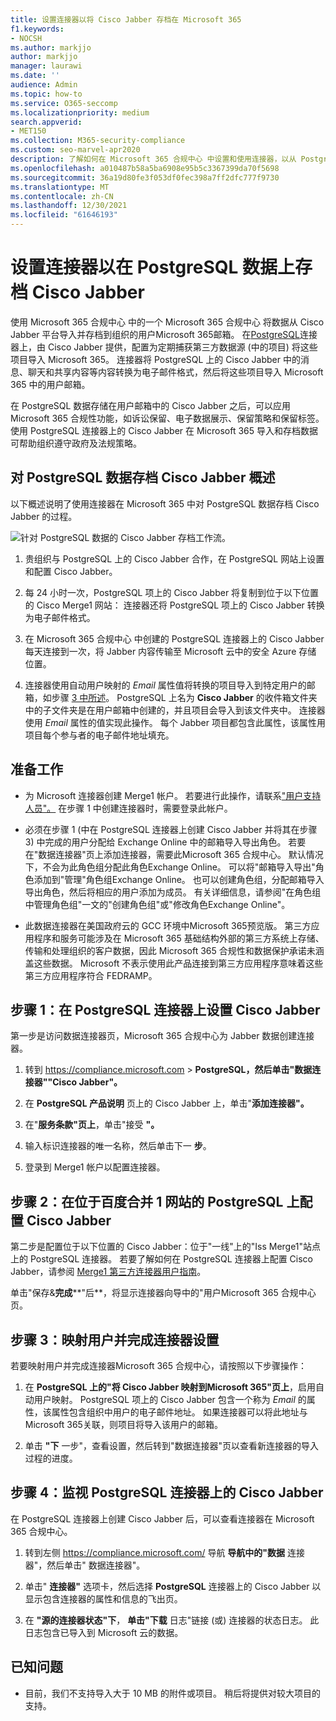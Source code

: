```yaml
---
title: 设置连接器以将 Cisco Jabber 存档在 Microsoft 365
f1.keywords:
- NOCSH
ms.author: markjjo
author: markjjo
manager: laurawi
ms.date: ''
audience: Admin
ms.topic: how-to
ms.service: O365-seccomp
ms.localizationpriority: medium
search.appverid:
- MET150
ms.collection: M365-security-compliance
ms.custom: seo-marvel-apr2020
description: 了解如何在 Microsoft 365 合规中心 中设置和使用连接器，以从 PostgreSQL 上的 Cisco Jabber 导入和存档Microsoft 365。
ms.openlocfilehash: a010487b58a5ba6908e95b5c3367399da70f5698
ms.sourcegitcommit: 36a19d80fe3f053df0fec398a7ff2dfc777f9730
ms.translationtype: MT
ms.contentlocale: zh-CN
ms.lasthandoff: 12/30/2021
ms.locfileid: "61646193"
---
```

# <a name="set-up-a-connector-to-archive-cisco-jabber-on-postgresql-data"></a>设置连接器以在 PostgreSQL 数据上存档 Cisco Jabber

使用 Microsoft 365 合规中心 中的一个 Microsoft 365 合规中心 将数据从 Cisco Jabber 平台导入并存档到组织的用户Microsoft 365邮箱。 在[PostgreSQL](https://www.veritas.com/insights/merge1/jabber)连接器上，由 Cisco Jabber 提供，配置为定期捕获第三方数据源 (中的项目) 将这些项目导入 Microsoft 365。 连接器将 PostgreSQL 上的 Cisco Jabber 中的消息、聊天和共享内容等内容转换为电子邮件格式，然后将这些项目导入 Microsoft 365 中的用户邮箱。

在 PostgreSQL 数据存储在用户邮箱中的 Cisco Jabber 之后，可以应用 Microsoft 365 合规性功能，如诉讼保留、电子数据展示、保留策略和保留标签。 使用 PostgreSQL 连接器上的 Cisco Jabber 在 Microsoft 365 导入和存档数据可帮助组织遵守政府及法规策略。

## <a name="overview-of-archiving-cisco-jabber-on-postgresql-data"></a>对 PostgreSQL 数据存档 Cisco Jabber 概述

以下概述说明了使用连接器在 Microsoft 365 中对 PostgreSQL 数据存档 Cisco Jabber 的过程。

![针对 PostgreSQL 数据的 Cisco Jabber 存档工作流。](../media/CiscoJabberonPostgreSQLConnectorWorkflow.png)

1. 贵组织与 PostgreSQL 上的 Cisco Jabber 合作，在 PostgreSQL 网站上设置和配置 Cisco Jabber。

2. 每 24 小时一次，PostgreSQL 项上的 Cisco Jabber 将复制到位于以下位置的 Cisco Merge1 网站： 连接器还将 PostgreSQL 项上的 Cisco Jabber 转换为电子邮件格式。

3. 在 Microsoft 365 合规中心 中创建的 PostgreSQL 连接器上的 Cisco Jabber 每天连接到一次，将 Jabber 内容传输至 Microsoft 云中的安全 Azure 存储 位置。

4. 连接器使用自动用户映射的 *Email* 属性值将转换的项目导入到特定用户的邮箱，如步骤 [3 中所述](#step-3-map-users-and-complete-the-connector-setup)。 PostgreSQL 上名为 **Cisco Jabber** 的收件箱文件夹中的子文件夹是在用户邮箱中创建的，并且项目会导入到该文件夹中。 连接器使用 *Email* 属性的值实现此操作。 每个 Jabber 项目都包含此属性，该属性用项目每个参与者的电子邮件地址填充。

## <a name="before-you-begin"></a>准备工作

- 为 Microsoft 连接器创建 Merge1 帐户。 若要进行此操作，请联系["用户支持人员"。](https://www.veritas.com/content/support/en_US) 在步骤 1 中创建连接器时，需要登录此帐户。

- 必须在步骤 1 (中在 PostgreSQL 连接器上创建 Cisco Jabber 并将其在步骤 3) 中完成的用户分配给 Exchange Online 中的邮箱导入导出角色。 若要在"数据连接器"页上添加连接器，需要此Microsoft 365 合规中心。 默认情况下，不会为此角色组分配此角色Exchange Online。 可以将"邮箱导入导出"角色添加到"管理"角色组Exchange Online。 也可以创建角色组，分配邮箱导入导出角色，然后将相应的用户添加为成员。 有关详细信息，请参阅"在角色[](/Exchange/permissions-exo/role-groups#create-role-groups)组中管理角色组[](/Exchange/permissions-exo/role-groups#modify-role-groups)"一文的"创建角色组"或"修改角色Exchange Online"。

- 此数据连接器在美国政府云的 GCC 环境中Microsoft 365预览版。 第三方应用程序和服务可能涉及在 Microsoft 365 基础结构外部的第三方系统上存储、传输和处理组织的客户数据，因此 Microsoft 365 合规性和数据保护承诺未涵盖这些数据。 Microsoft 不表示使用此产品连接到第三方应用程序意味着这些第三方应用程序符合 FEDRAMP。

## <a name="step-1-set-up-the-cisco-jabber-on-postgresql-connector"></a>步骤 1：在 PostgreSQL 连接器上设置 Cisco Jabber

第一步是访问数据连接器页，Microsoft 365 合规中心为 Jabber 数据创建连接器。 

1. 转到 <https://compliance.microsoft.com>  &gt; **PostgreSQL，然后单击"数据连接器""Cisco Jabber"。**

2. 在 **PostgreSQL 产品说明** 页上的 Cisco Jabber 上，单击"**添加连接器"。**

3. 在"**服务条款"页上**，单击"接受 **"。**

4. 输入标识连接器的唯一名称，然后单击下一 **步**。

5. 登录到 Merge1 帐户以配置连接器。

## <a name="step-2-configure-the-cisco-jabber-on-postgresql-on-the-veritas-merge1-site"></a>步骤 2：在位于百度合并 1 网站的 PostgreSQL 上配置 Cisco Jabber

第二步是配置位于以下位置的 Cisco Jabber：位于"一线"上的"Iss Merge1"站点上的 PostgreSQL 连接器。 若要了解如何在 PostgreSQL 连接器上配置 Cisco Jabber，请参阅 [Merge1 第三方连接器用户指南](https://docs.ms.merge1.globanetportal.com/Merge1%20Third-Party%20Connectors%20Cisco%20Jabber%20on%20PostgreSQL%20User%20Guide.pdf)。

单击"保存&**完成****"后**，将显示连接器向导中的"用户Microsoft 365 合规中心页。

## <a name="step-3-map-users-and-complete-the-connector-setup"></a>步骤 3：映射用户并完成连接器设置

若要映射用户并完成连接器Microsoft 365 合规中心，请按照以下步骤操作：

1. 在 **PostgreSQL 上的"将 Cisco Jabber 映射到Microsoft 365"页上**，启用自动用户映射。 PostgreSQL 项上的 Cisco Jabber 包含一个称为 *Email* 的属性，该属性包含组织中用户的电子邮件地址。 如果连接器可以将此地址与Microsoft 365关联，则项目将导入该用户的邮箱。

2. 单击 **"下** 一步"，查看设置，然后转到"数据连接器"页以查看新连接器的导入过程的进度。

## <a name="step-4-monitor-the-cisco-jabber-on-postgresql-connector"></a>步骤 4：监视 PostgreSQL 连接器上的 Cisco Jabber

在 PostgreSQL 连接器上创建 Cisco Jabber 后，可以查看连接器在 Microsoft 365 合规中心。

1. 转到左侧 <https://compliance.microsoft.com/> 导航 **导航中的"数据** 连接器"，然后单击" 数据连接器"。

2. 单击" **连接器"** 选项卡，然后选择 **PostgreSQL** 连接器上的 Cisco Jabber 以显示包含连接器的属性和信息的飞出页。

3. 在 **"源的连接器状态"下**， **单击"下载** 日志"链接 (或) 连接器的状态日志。 此日志包含已导入到 Microsoft 云的数据。

## <a name="known-issues"></a>已知问题

- 目前，我们不支持导入大于 10 MB 的附件或项目。 稍后将提供对较大项目的支持。
